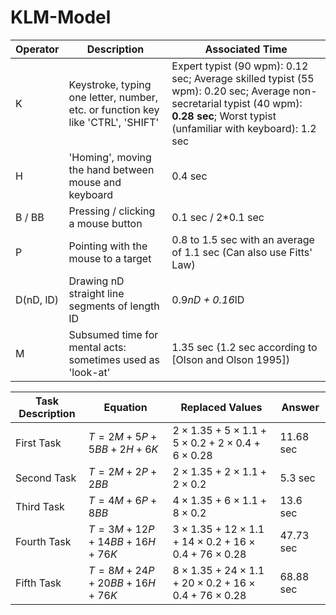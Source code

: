 # KLM-Model 
| Operator | Description                                 | Associated Time                                                                                  |
|----------|---------------------------------------------|--------------------------------------------------------------------------------------------------|
| K        | Keystroke, typing one letter, number, etc. or function key like 'CTRL', 'SHIFT'      | Expert typist (90 wpm): 0.12 sec; Average skilled typist (55 wpm): 0.20 sec; Average non-secretarial typist (40 wpm): **0.28 sec**; Worst typist (unfamiliar with keyboard): 1.2 sec|
| H        | 'Homing', moving the hand between mouse and keyboard           | 0.4 sec                                                                                         |
| B / BB   | Pressing / clicking a mouse button          | 0.1 sec / 2*0.1 sec                                                                             |
| P        | Pointing with the mouse to a target         | 0.8 to 1.5 sec with an average of 1.1 sec (Can also use Fitts' Law)                                                     |
| D(nD, lD) | Drawing nD straight line segments of   length lD     | 0.9*nD + 0.16*lD                                                                                |
| M        | Subsumed time for mental acts:  sometimes used as 'look-at'            | 1.35 sec (1.2 sec according to [Olson and Olson  1995])                                                |

| Task Description | Equation | Replaced Values | Answer |
|---|---|---|---|
| First Task | $T = 2M + 5P + 5BB + 2H + 6K$ | $2 \times 1.35 + 5 \times 1.1 + 5 \times 0.2 + 2 \times 0.4 + 6 \times 0.28$ | 11.68 sec |
| Second Task | $T = 2M + 2P + 2BB$ | $2 \times 1.35 + 2 \times 1.1 + 2 \times 0.2$ | 5.3 sec |
| Third Task | $T = 4M + 6P + 8BB$ | $4 \times 1.35 + 6 \times 1.1 + 8 \times 0.2$ | 13.6 sec |
| Fourth Task | $T = 3M + 12P + 14BB + 16H + 76K$ | $3 \times 1.35 + 12 \times 1.1 + 14 \times 0.2 + 16 \times 0.4 + 76 \times 0.28$ | 47.73 sec |
| Fifth Task | $T = 8M + 24P + 20BB + 16H + 76K$ | $8 \times 1.35 + 24 \times 1.1 + 20 \times 0.2 + 16 \times 0.4 + 76 \times 0.28$ | 68.88 sec |
